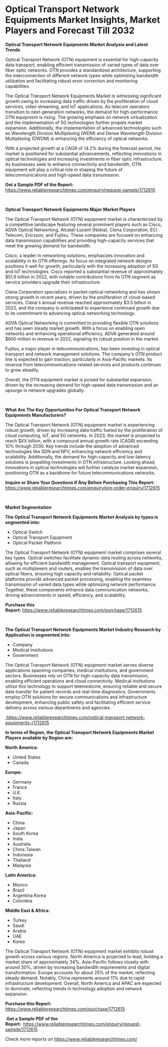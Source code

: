<p><h1>Optical Transport Network Equipments Market Insights, Market Players and Forecast Till 2032</h1></p><p><strong>Optical Transport Network Equipments Market Analysis and Latest Trends</strong></p>
<p><p>Optical Transport Network (OTN) equipment is essential for high-capacity data transport, enabling efficient transmission of varied types of data over fiber optic networks. OTN provides a standardized architecture, supporting the interconnection of different network types while optimizing bandwidth utilization and facilitating robust error correction and monitoring capabilities. </p><p>The Optical Transport Network Equipments Market is witnessing significant growth owing to increasing data traffic driven by the proliferation of cloud services, video streaming, and IoT applications. As telecom operators transition to next-generation networks, the demand for high-performance OTN equipment is rising. The growing emphasis on network virtualization and the implementation of 5G technologies further propels market expansion. Additionally, the implementation of advanced technologies such as Wavelength Division Multiplexing (WDM) and Dense Wavelength Division Multiplexing (DWDM) is enhancing the efficiency of optical networks.</p><p>With a projected growth at a CAGR of 14.2% during the forecast period, the market is positioned for substantial advancements, reflecting innovations in optical technologies and increasing investments in fiber optic infrastructure. As businesses seek to enhance connectivity and bandwidth, OTN equipment will play a critical role in shaping the future of telecommunications and high-speed data transmission.</p></p>
<p><strong>Get a Sample PDF of the Report:&nbsp;</strong> <a href="https://www.reliableresearchtimes.com/enquiry/request-sample/1712615?utm_campaign=2006&utm_medium=2&utm_source=Github&utm_content=ia&utm_term=11012025&utm_id=optical-transport-network-equipments">https://www.reliableresearchtimes.com/enquiry/request-sample/1712615</a></p>
<p>&nbsp;</p>
<p><strong>Optical Transport Network Equipments Major Market Players</strong></p>
<p><p>The Optical Transport Network (OTN) equipment market is characterized by a competitive landscape featuring several prominent players such as Cisco, ADVA Optical Networking, Alcatel-Lucent (Nokia), Ciena Corporation, ECI Telecom, Ericsson, and Fujitsu. These companies are focused on enhancing data transmission capabilities and providing high-capacity services that meet the growing demand for bandwidth.</p><p>Cisco, a leader in networking solutions, emphasizes innovation and scalability in its OTN offerings. Its focus on integrated network designs positions it well for growth, particularly with the increasing adoption of 5G and IoT technologies. Cisco reported a substantial revenue of approximately $51.6 billion in 2022, with notable contributions from its OTN segment as service providers upgrade their infrastructure.</p><p>Ciena Corporation specializes in packet-optical networking and has shown strong growth in recent years, driven by the proliferation of cloud-based services. Ciena's annual revenue reached approximately $3.5 billion in 2022, and the company is anticipated to experience continued growth due to its commitment to advancing optical networking technology.</p><p>ADVA Optical Networking is committed to providing flexible OTN solutions and has seen steady market growth. With a focus on enabling open networks and enhancing operational efficiency, ADVA generated around $600 million in revenue in 2022, signaling its robust position in the market.</p><p>Fujitsu, a major player in telecommunications, has been investing in optical transport and network management solutions. The company's OTN product line is expected to gain traction, particularly in Asia-Pacific markets. Its revenue from telecommunications-related services and products continues to grow steadily.</p><p>Overall, the OTN equipment market is poised for substantial expansion, driven by the increasing demand for high-speed data transmission and an upsurge in network upgrades globally.</p></p>
<p>&nbsp;</p>
<p><strong>What Are The Key Opportunities For Optical Transport Network Equipments Manufacturers?</strong></p>
<p><p>The Optical Transport Network (OTN) equipment market is experiencing robust growth, driven by increasing data traffic fueled by the proliferation of cloud computing, IoT, and 5G networks. In 2023, the market is projected to reach $XX billion, with a compound annual growth rate (CAGR) exceeding 10% through 2030. Key trends include the adoption of advanced technologies like SDN and NFV, enhancing network efficiency and scalability. Additionally, the demand for high-capacity and low-latency solutions is propelling investments in OTN infrastructure. Looking ahead, innovations in optical technologies will further catalyze market expansion, positioning OTN as a backbone for future telecommunications networks.</p></p>
<p><strong>Inquire or Share Your Questions If Any Before Purchasing This Report:</strong> <a href="https://www.reliableresearchtimes.com/enquiry/pre-order-enquiry/1712615?utm_campaign=2006&utm_medium=2&utm_source=Github&utm_content=ia&utm_term=11012025&utm_id=optical-transport-network-equipments">https://www.reliableresearchtimes.com/enquiry/pre-order-enquiry/1712615</a></p>
<p>&nbsp;</p>
<p><strong>Market Segmentation</strong></p>
<p><strong>The Optical Transport Network Equipments Market Analysis by types is segmented into:</strong></p>
<p><ul><li>Optical Switch</li><li>Optical Transport Equipment</li><li>Optical Packet Platform</li></ul></p>
<p><p>The Optical Transport Network (OTN) equipment market comprises several key types. Optical switches facilitate dynamic data routing across networks, allowing for efficient bandwidth management. Optical transport equipment, such as multiplexers and routers, enables the transmission of data over optical fibers, ensuring high capacity and reliability. Optical packet platforms provide advanced packet processing, enabling the seamless transmission of varied data types while optimizing network performance. Together, these components enhance data communication networks, driving advancements in speed, efficiency, and scalability.</p></p>
<p><strong>Purchase this Report:&nbsp;</strong><a href="https://www.reliableresearchtimes.com/purchase/1712615?utm_campaign=2006&utm_medium=2&utm_source=Github&utm_content=ia&utm_term=11012025&utm_id=optical-transport-network-equipments">https://www.reliableresearchtimes.com/purchase/1712615</a></p>
<p>&nbsp;</p>
<p><strong>The Optical Transport Network Equipments Market Industry Research by Application is segmented into:</strong></p>
<p><ul><li>Company</li><li>Medical Institutions</li><li>Government</li></ul></p>
<p><p>The Optical Transport Network (OTN) equipment market serves diverse applications spanning companies, medical institutions, and government sectors. Businesses rely on OTN for high-capacity data transmission, enabling efficient operations and cloud connectivity. Medical institutions utilize this technology to support telemedicine, ensuring reliable and secure data transfer for patient records and real-time diagnostics. Governments employ OTN solutions for secure communications and infrastructure development, enhancing public safety and facilitating efficient service delivery across various departments and agencies.</p></p>
<p><a href="https://www.reliableresearchtimes.com/optical-transport-network-equipments-r1712615?utm_campaign=2006&utm_medium=2&utm_source=Github&utm_content=ia&utm_term=11012025&utm_id=optical-transport-network-equipments">&nbsp;https://www.reliableresearchtimes.com/optical-transport-network-equipments-r1712615</a></p>
<p><strong>In terms of Region, the Optical Transport Network Equipments Market Players available by Region are:</strong></p>
<p>
    <p> <strong> North America: </strong>
        <ul>
            <li>United States</li>
            <li>Canada</li>
        </ul>
        </p> 
    <p> <strong> Europe: </strong>
        <ul>
            <li>Germany</li>
            <li>France</li>
            <li>U.K.</li>
            <li>Italy</li>
            <li>Russia</li>
        </ul>
        </p> 
    <p> <strong> Asia-Pacific: </strong>
        <ul>
            <li>China</li>
            <li>Japan</li>
            <li>South Korea</li>
            <li>India</li>
            <li>Australia</li>
            <li>China Taiwan</li>
            <li>Indonesia</li>
            <li>Thailand</li>
            <li>Malaysia</li>
        </ul>
        </p> 
    <p> <strong> Latin America: </strong>
        <ul>
            <li>Mexico</li>
            <li>Brazil</li>
            <li>Argentina Korea</li>
            <li>Colombia</li>
        </ul>
        </p> 
    <p> <strong> Middle East & Africa: </strong>
        <ul>
            <li>Turkey</li>
            <li>Saudi</li>
            <li>Arabia</li>
            <li>UAE</li>
            <li>Korea</li>
        </ul>
    </p>
    </p>
<p><p>The Optical Transport Network (OTN) equipment market exhibits robust growth across various regions. North America is projected to lead, holding a market share of approximately 34%. Asia-Pacific follows closely with around 30%, driven by increasing bandwidth requirements and digital transformation. Europe accounts for about 25% of the market, reflecting steady demand. Notably, China represents around 11% due to rapid infrastructure development. Overall, North America and APAC are expected to dominate, reflecting trends in technology adoption and network expansion.</p></p>
<p><strong>Purchase this Report: </strong><a href="https://www.reliableresearchtimes.com/purchase/1712615?utm_campaign=2006&utm_medium=2&utm_source=Github&utm_content=ia&utm_term=11012025&utm_id=optical-transport-network-equipments">https://www.reliableresearchtimes.com/purchase/1712615</a></p>
<p>&nbsp;<strong>Get a Sample PDF of the Report:&nbsp;&nbsp;</strong><a href="https://www.reliableresearchtimes.com/enquiry/request-sample/1712615?utm_campaign=2006&utm_medium=2&utm_source=Github&utm_content=ia&utm_term=11012025&utm_id=optical-transport-network-equipments">https://www.reliableresearchtimes.com/enquiry/request-sample/1712615</a></p>
<p><strong></strong></p>
<p>Check more reports on <a href="https://www.reliableresearchtimes.com/?utm_campaign=2006&utm_medium=2&utm_source=Github&utm_content=ia&utm_term=11012025&utm_id=optical-transport-network-equipments">https://www.reliableresearchtimes.com/</a></p>